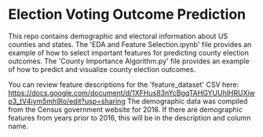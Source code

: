 # Election Voting Outcome Prediction
This repo contains demographic and electoral information about US counties and states. The 'EDA and Feature Selection.ipynb' file provides an example of how to select important
features for predicting county election outcomes. The 'County Importance Algorithm.py' file provides an example of how to predict and visualize county election outcomes.

You can review feature descriptions for the 'feature_dataset' CSV here: https://docs.google.com/document/d/1XFHus83nYcBgqTAHGYUUhlHRUXiwp3_tV4iym5mh9lo/edit?usp=sharing
The demographic data was compiled from the Census government website for 2016. If there are demographic features from years prior to 2016, this will be in the description and column name.
